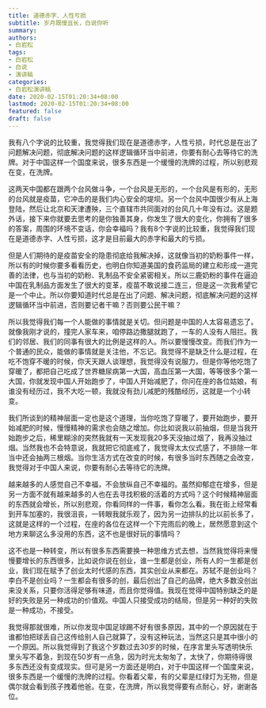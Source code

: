 ```yaml
---
title: 道德赤字、人性亏损
subtitle: 岁月既慢且长，白说你听
summary:
authors: 
- 白岩松
tags:
- 白岩松
- 白说
- 演讲稿
categories:
- 白岩松演讲稿
date: 2020-02-15T01:20:34+08:00
lastmod: 2020-02-15T01:20:34+08:00
featured: false
draft: false
---
```


我有八个字说的比较重，我觉得我们现在是道德赤字，人性亏损，时代总是在出了问题解决问题，彻底解决问题的这样逻辑循环当中前进，你要有耐心去等待它的洗牌。对于中国这样一个国度来说，很多东西是一个缓慢的洗牌的过程，所以别悲观在变，在洗牌。 

这两天中国都在跟两个台风做斗争，一个台风是无形的，一个台风是有形的，无形的台风就是疫苗，它冲击的是我们内心安全的堤坝。另一个台风中国很少有从上海登陆，然后让北京和天津遭殃，三个直辖市共同面对的台风几十年没有过。这是题外话，接下来你就要去思考的是你独善其身，你发生了很大的变化，你拥有了很多的答案，周围的环境不变话，你会幸福吗？我有8个字说的比较重，我觉得我们现在是道德赤字、人性亏损，这才是目前最大的赤字和最大的亏损。 

但是人们期待的是疫苗安全的隐患彻底给我解决掉，这就像当初的奶粉事件一样，所以有的时候你要多看看历史，也明白你知道美国的食药监局的建立和形成一道完善的法律，也与当初的奶粉、乳制品不安全紧密相关。所以三鹿奶粉的事件在逼迫中国在乳制品方面发生了很大的变革，疫苗不敢说接二连三，但是这一次我希望它是一个中止。所以你要知道时代总是在出了问题、解决问题，彻底解决问题的这样逻辑循环当中前进，否则要记者干嘛？否则要公民干嘛？ 

所以我觉得我们每一个人能做的事情就是关切。但问题是中国的人太容易遗忘了。就像我刚才说的，撞完人家车来，咱停路边撒腿就跑了，一车的人没有人阻拦。我们的邻居、我们的同事有很大的比例是这样的人。所以要慢慢改变。而我们作为一个普通的民众，能做的事情就是关注他，不忘记。我觉得不是缺乏什么是过程，在吃不饱穿不暖的时候，你天天跟人谈理想，我觉得没有说服力，但是你等他吃饱了穿暖了，都把自己吃成了世界糖尿病第一大国，高血压第一大国，等等很多个第一大国，你就发现中国人开始跑步了，中国人开始减肥了，你问在座的各位姑娘，有谁没有经历过，我不大吃一顿，我就没有劲儿减肥的残酷经历，这就是一个小转变。 

我们所谈到的精神层面一定也是这个道理，当你吃饱了穿暖了，要开始跑步，要开始减肥的时候，慢慢精神的需求也会随之增加。你比如说我以前抽烟，但是当我开始跑步之后，稀里糊涂的突然我就有一天发现我20多天没抽过烟了，我再没抽过烟。当然我也不会特意说，我就把它彻底戒了，我觉得太太仪式感了，不排除一年当中还会抽两三根烟。当你生活方式在改变的时候，有很多当时东西随之会改变，我觉得对于中国人来说，你要有耐心去等待它的洗牌。 

越来越多的人感觉自己不幸福，不会放纵自己不幸福的。虽然抑郁症在增多，但是另一方面不就有越来越多的人也在去寻找积极的活着的方式吗？这个时候精神层面的东西就会增长，所以别悲观，你看同样的一件事，看你怎么看。我在街上经常看到开车加塞的，我很沮丧，一转眼我就乐观了，因为另一边排队的比以前长多了，这就是这样的一个过程，在座的各位在这样一个下完雨后的晚上，居然愿意到这个地方来聊这么多没用的东西，这不也是很好玩的事情吗？ 

这不也是一种转变，所以有很多东西需要换一种思维方式去想，当然我觉得将来慢慢要增长的东西很多，比如说你说在创业，谁一生都是创业，所有人的一生都是创业，我们现在赋予了创业太时代感的东西，其实创业从来都在。苏轼不是创业吗？李白不是创业吗？一生都会有很多的创，最后创出了自己的品牌，绝大多数没创出来没关系，只要你活得足够有味道，而且你觉得值。我现在觉得中国特别缺乏的是好的失败是另一种成功的价值观。中国人只接受成功的结局，但是另一种好的失败是一种成功，不接受。 

我觉得那就很难，所以你发现中国足球踢不好有很多原因，其中的一个原因就在于谁都怕把球丢自己这传给别人自己就算了，没有这种玩法，当然这只是其中很小的一个原因。所以我觉得到了我这个岁数过去30岁的时候，在序言里头写透明快乐里头写不着急，到现在50岁有一点急，因为时光太匆匆了，太快了，你期待得很多东西还没有变成现实。但可是另一方面还是明白，对于中国这样一个国度来说，很多东西是一个缓慢的洗牌的过程。你看着父辈，有的父辈是红绿灯为无物，但是偶尔就会看到孩子拽着他爸。在变，在洗牌，所以我觉得要有点耐心，好，谢谢各位。 
